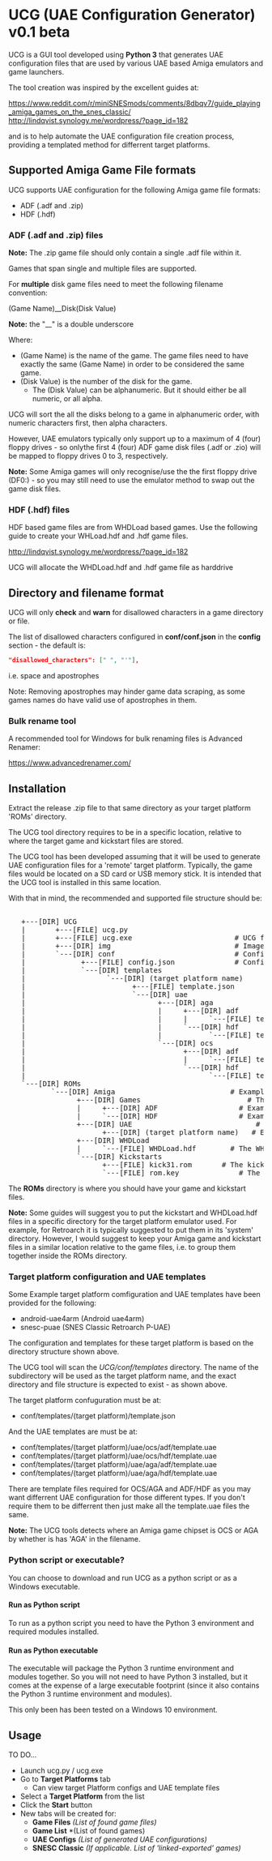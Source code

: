 # UCG (UAE Configuration Generator) v0.1 beta

UCG is a GUI tool developed using **Python 3** that generates UAE configuration files that are used by various UAE based Amiga emulators and game launchers.

The tool creation was inspired by the excellent guides at:

https://www.reddit.com/r/miniSNESmods/comments/8dbqv7/guide_playing_amiga_games_on_the_snes_classic/
http://lindqvist.synology.me/wordpress/?page_id=182

and is to help automate the UAE configuration file creation process, providing a templated method for differrent target platforms.

## Supported Amiga Game File formats

UCG supports UAE configuration for the following Amiga game file formats:

 - ADF (.adf and .zip)
 - HDF (.hdf)
 
### ADF (.adf and .zip) files
 
 **Note:** The .zip game file should only contain a single .adf file within it.
 
 Games that span single and multiple files are supported.
 
 For **multiple** disk game files need to meet the following filename convention:
 
 (Game Name)__Disk(Disk Value)
  
 **Note:** the "__" is a double underscore
  
 Where:
   - (Game Name) is the name of the game. The game files need to have exactly the same (Game Name) in order to be considered the same game.
   - (Disk Value) is the number of the disk for the game.
      - The (Disk Value) can be alphanumeric. But it should either be all numeric, or all alpha.
 
 UCG will sort the all the disks belong to a game in alphanumeric order, with numeric characters first, then alpha characters.

However, UAE emulators typically only support up to a maximum of 4 (four) floppy drives - so onlythe first 4 (four) ADF game disk files (.adf or .zio) will be mapped to floppy drives 0 to 3, respectively.

**Note:** Some Amiga games will only recognise/use the the first floppy drive (DF0:) - so you may still need to use the emulator method to swap out the game disk files.

### HDF (.hdf) files
 
HDF based game files are from WHDLoad based games. Use the following guide to create your WHLoad.hdf and .hdf game files.
 
http://lindqvist.synology.me/wordpress/?page_id=182
 
UCG will allocate the WHDLoad.hdf and .hdf game file as harddrive

## Directory and filename format

UCG will only **check** and **warn** for disallowed characters in a game directory or file.

The list of disallowed characters configured in **conf/conf.json** in the **config** section - the default is:

```json
"disallowed_characters": [" ", "'"],
```

i.e. space and apostrophes

Note: Removing apostrophes may hinder game data scraping, as some games names do have valid use of apostrophes in them.

### Bulk rename tool

A recommended tool for Windows for bulk renaming files is Advanced Renamer:

https://www.advancedrenamer.com/

## Installation

Extract the release .zip file to that same directory as your target platform 'ROMs' directory.

The UCG tool directory requires to be in a specific location, relative to where the target game and kickstart files are stored.
 
The UCG tool has been developed assuming that it will be used to generate UAE configuration files for a 'remote' target platform. Typically, the game files would be located on a SD card or USB memory stick. It is intended that the UCG tool is installed in this same location.
 
With that in mind, the recommended and supported file structure should be:

<pre>
<ROOT>
   +---[DIR] UCG
   |       +---[FILE] ucg.py							            # UCG python script
   |       +---[FILE] ucg.exe                        # UCG frozen python executable
   |       +---[DIR] img                             # Images directory used by UCG
   |       `---[DIR] conf                            # Configuration and templates directory used by UCG
   |             +---[FILE] config.json              # Configuration file used by UCG
   |             `---[DIR] templates
   |                   `---[DIR] (target platform name)       # The target platform configuration and templates directory
   |                         +---[FILE] template.json         # The target platform configuration file
   |                         `---[DIR] uae                    # The target platform UAE templates directory
   |                               +---[DIR] aga
   |                               |     +---[DIR] adf
   |                               |     |     `---[FILE] template.uae
   |                               |     `---[DIR] hdf
   |                               |           `---[FILE] template.uae
   |                               `---[DIR] ocs
   |                                     +---[DIR] adf
   |                                     |     `---[FILE] template.uae
   |                                     `---[DIR] hdf
   |                                           `---[FILE] template.uae
   `---[DIR] ROMs								                # Example ROMs directory
          `---[DIR] Amiga		                    # Example Amiga directory
                +---[DIR] Games					        # This is where your ADF and HDF game files should go. Can contain subdirectories.
                |     +---[DIR] ADF				      # Example and recommended sub-dir for ADF (.adf and .zip) games. Can contain further subdirectories.
                |     `---[DIR] HDF				      # Example and recommended sub-dir for HDF (.hdf) games. Can contain further subdirectories.
                +---[DIR] UAE					          # For the generated .uae config files. This directory will get created by the script if it does not exist.
                      +---[DIR] (target platform name)   # Each platform will have a subdirectory for its generated UAE config files. Will get created if it does not exist.
                +---[DIR] WHDLoad
                |     `---[FILE] WHDLoad.hdf		# The WHDLoad.hdf file
                `---[DIR] Kickstarts
                      +---[FILE] kick31.rom		  # The kickstart file
                      `---[FILE] rom.key			  # The rom.key file for Cloanto Amiga Forever kickstart files.
</pre>

The **ROMs** directory is where you should have your game and kickstart files.

**Note:** Some guides will suggest you to put the kickstart and WHDLoad.hdf files in a specific directory for the target platform emulator used. For example, for Retroarch it is typically suggested to put them in its 'system' directory. However, I would suggest to keep your Amiga game and kickstart files in a similar location relative to the game files, i.e. to group them together inside the ROMs directory.

### Target platform configuration and UAE templates

Some Example target platform comfiguration and UAE templates have been provided for the following:

 - android-uae4arm (Android uae4arm)
 - snesc-puae (SNES Classic Retroarch P-UAE)

The configuration and templates for these target platform is based on the directory structure shown above.

The UCG tool will scan the *UCG/conf/templates* directory. The name of the subdirectory will be used as the target platform name, and the exact directory and file structure is expected to exist - as shown above.

The target platform confuguration must be at:

- conf/templates/(target platform)/template.json 

And the UAE templates are must be at:

- conf/templates/(target platform)/uae/ocs/adf/template.uae
- conf/templates/(target platform)/uae/ocs/hdf/template.uae
- conf/templates/(target platform)/uae/aga/adf/template.uae
- conf/templates/(target platform)/uae/aga/hdf/template.uae

There are template files required for OCS/AGA and ADF/HDF as you may want differrent UAE configuration for those different types. If you don't require them to be differrent then just make all the template.uae files the same.

**Note:** The UCG tools detects where an Amiga game chipset is OCS or AGA by whether is has 'AGA' in the filename.

### Python script or executable?

You can choose to download and run UCG as a python script or as a Windows executable.

#### Run as Python script

To run as a python script you need to have the Python 3 environment and required modules installed.

#### Run as Python executable

The executable will package the Python 3 runtime environment and modules together. So you will not need to have Python 3 installed, but it comes at the expense of a large executable footprint (since it also contains the Python 3 runtime environment and modules).

This only been has been tested on a Windows 10 environment.

## Usage

TO DO...

 - Launch ucg.py / ucg.exe
 - Go to **Target Platforms** tab
   - Can view target Platform configs and UAE template files
 - Select a **Target Platform** from the list
 - Click the **Start** button
 - New tabs will be created for:
   - **Game Files**          *(List of found game files)*
   - **Game List**           *(List of found games)
   - **UAE Configs**         *(List of generated UAE configurations)*
   - **SNESC Classic**       *(If applicable. List of 'linked-exported' games)*
